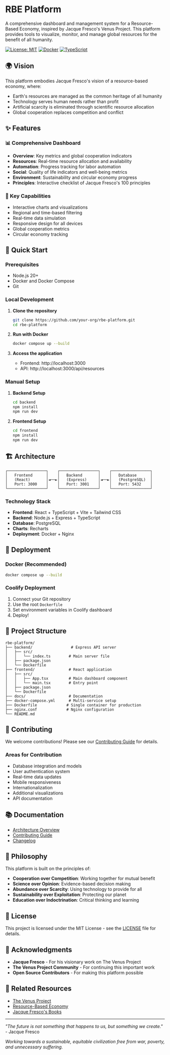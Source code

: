 # RBE Platform

A comprehensive dashboard and management system for a Resource-Based Economy, inspired by Jacque Fresco's Venus Project. This platform provides tools to visualize, monitor, and manage global resources for the benefit of all humanity.

[![License: MIT](https://img.shields.io/badge/License-MIT-yellow.svg)](https://opensource.org/licenses/MIT)
[![Docker](https://img.shields.io/badge/Docker-Ready-blue.svg)](https://www.docker.com/)
[![TypeScript](https://img.shields.io/badge/TypeScript-Ready-blue.svg)](https://www.typescriptlang.org/)

## 🌍 Vision

This platform embodies Jacque Fresco's vision of a resource-based economy, where:
- Earth's resources are managed as the common heritage of all humanity
- Technology serves human needs rather than profit
- Artificial scarcity is eliminated through scientific resource allocation
- Global cooperation replaces competition and conflict

## ✨ Features

### 📊 Comprehensive Dashboard
- **Overview**: Key metrics and global cooperation indicators
- **Resources**: Real-time resource allocation and availability
- **Automation**: Progress tracking for labor automation
- **Social**: Quality of life indicators and well-being metrics
- **Environment**: Sustainability and circular economy progress
- **Principles**: Interactive checklist of Jacque Fresco's 100 principles

### 🎯 Key Capabilities
- Interactive charts and visualizations
- Regional and time-based filtering
- Real-time data simulation
- Responsive design for all devices
- Global cooperation metrics
- Circular economy tracking

## 🚀 Quick Start

### Prerequisites
- Node.js 20+
- Docker and Docker Compose
- Git

### Local Development

1. **Clone the repository**
   ```bash
   git clone https://github.com/your-org/rbe-platform.git
   cd rbe-platform
   ```

2. **Run with Docker**
   ```bash
   docker compose up --build
   ```

3. **Access the application**
   - Frontend: http://localhost:3000
   - API: http://localhost:3000/api/resources

### Manual Setup

1. **Backend Setup**
   ```bash
   cd backend
   npm install
   npm run dev
   ```

2. **Frontend Setup**
   ```bash
   cd frontend
   npm install
   npm run dev
   ```

## 🏗️ Architecture

```
┌─────────────────┐    ┌─────────────────┐    ┌─────────────────┐
│   Frontend      │    │   Backend       │    │   Database      │
│   (React)       │◄──►│   (Express)     │◄──►│   (PostgreSQL)  │
│   Port: 3000    │    │   Port: 3001    │    │   Port: 5432    │
└─────────────────┘    └─────────────────┘    └─────────────────┘
```

### Technology Stack
- **Frontend**: React + TypeScript + Vite + Tailwind CSS
- **Backend**: Node.js + Express + TypeScript
- **Database**: PostgreSQL
- **Charts**: Recharts
- **Deployment**: Docker + Nginx

## 🐳 Deployment

### Docker (Recommended)
```bash
docker compose up --build
```

### Coolify Deployment
1. Connect your Git repository
2. Use the root `Dockerfile`
3. Set environment variables in Coolify dashboard
4. Deploy!

## 📁 Project Structure

```
rbe-platform/
├── backend/                 # Express API server
│   ├── src/
│   │   └── index.ts        # Main server file
│   ├── package.json
│   └── Dockerfile
├── frontend/               # React application
│   ├── src/
│   │   ├── App.tsx         # Main dashboard component
│   │   └── main.tsx        # Entry point
│   ├── package.json
│   └── Dockerfile
├── docs/                   # Documentation
├── docker-compose.yml      # Multi-service setup
├── Dockerfile             # Single container for production
├── nginx.conf             # Nginx configuration
└── README.md
```

## 🤝 Contributing

We welcome contributions! Please see our [Contributing Guide](CONTRIBUTING.md) for details.

### Areas for Contribution
- Database integration and models
- User authentication system
- Real-time data updates
- Mobile responsiveness
- Internationalization
- Additional visualizations
- API documentation

## 📚 Documentation

- [Architecture Overview](docs/architecture.md)
- [Contributing Guide](CONTRIBUTING.md)
- [Changelog](CHANGELOG.md)

## 🌟 Philosophy

This platform is built on the principles of:
- **Cooperation over Competition**: Working together for mutual benefit
- **Science over Opinion**: Evidence-based decision making
- **Abundance over Scarcity**: Using technology to provide for all
- **Sustainability over Exploitation**: Protecting our planet
- **Education over Indoctrination**: Critical thinking and learning

## 📄 License

This project is licensed under the MIT License - see the [LICENSE](LICENSE) file for details.

## 🙏 Acknowledgments

- **Jacque Fresco** - For his visionary work on The Venus Project
- **The Venus Project Community** - For continuing this important work
- **Open Source Contributors** - For making this platform possible

## 🔗 Related Resources

- [The Venus Project](https://thevenusproject.com)
- [Resource-Based Economy](https://en.wikipedia.org/wiki/Resource-based_economy)
- [Jacque Fresco's Books](https://thevenusproject.com/books/)

---

*"The future is not something that happens to us, but something we create."* - Jacque Fresco

*Working towards a sustainable, equitable civilization free from war, poverty, and unnecessary suffering.*